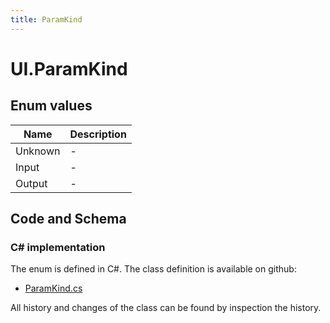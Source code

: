 ```yaml
---
title: ParamKind
---
```


# UI.ParamKind



## Enum values

| Name            | Description                                                    |
|-----------------|----------------------------------------------------------------|
| Unknown |  -  |
| Input |  -  |
| Output |  -  |


## Code and Schema

### C# implementation

The enum is defined in C#. The class definition is available on github:

- [ParamKind.cs](https://github.com/BHoM/BHoM_UI/blob/develop/UI_oM/ParamKind.cs)

All history and changes of the class can be found by inspection the history.
